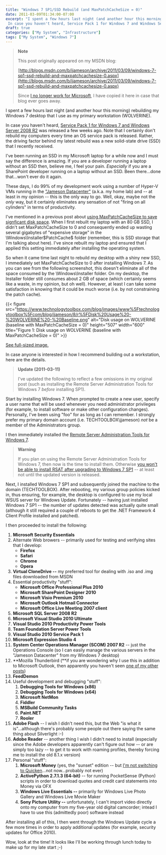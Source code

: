 ```yaml
---
title: "Windows 7 SP1/SSD Rebuild (and MaxPatchCacheSize = 0)"
date: 2011-03-09T01:34:00-07:00
excerpt: "I spent a few hours last night (and another hour this morning) rebuilding my Windows 7 desktop that I use as my primary workstation (WOLVERINE). 
 In case you haven't heard, Service Pack 1 for Windows 7 and Windows Server 2008 R2 was released a few weeks..."
draft: true
categories: ["My System", "Infrastructure"]
tags: ["My System", "Windows 7"]
---
```


> **Note**
>
> This post originally appeared on my MSDN blog:
>
> [http://blogs.msdn.com/b/jjameson/archive/2011/03/09/windows-7-sp1-ssd-rebuild-and-maxpatchcachesize-0.aspx](http://blogs.msdn.com/b/jjameson/archive/2011/03/09/windows-7-sp1-ssd-rebuild-and-maxpatchcachesize-0.aspx)
>
> Since [I no longer work for Microsoft](/blog/jjameson/2011/09/02/last-day-with-microsoft), I have copied it here in case that blog                 ever goes away.

I spent a few hours last night (and another hour this morning) rebuilding my Windows         7 desktop that I use as my primary workstation (WOLVERINE).

In case you haven't heard, [Service Pack 1 for Windows 7 and Windows Server 2008 R2](http://www.microsoft.com/downloads/en/details.aspx?FamilyID=c3202ce6-4056-4059-8a1b-3a9b77cdfdda) was released a few         weeks ago. Note that I certainly don't rebuild my computers every time an OS service         pack is released. Rather, the driving factor behind my latest rebuild was a new         solid-state drive (SSD) that I recently received.

I've been running an SSD in my Microsoft laptop for a while now and I must say the         difference is amazing. If you are a developer running a laptop without an SSD then,         believe me, I feel your pain. *Especially* if you are a SharePoint developer         running on a laptop without an SSD. Been there...done that...won't ever do it again.

These days, I do 99% of my development work using a number of Hyper-V VMs running         in the ["Jameson
Datacenter"](/blog/jjameson/2009/09/14/the-jameson-datacenter) (a.k.a. my home lab) and -- at least in my opinion -- this is         the only way to go. Well, okay, maybe not the *only* way, but it certainly         eliminates any sensation of not "firing on all cylinders" in terms of productivity.

I've mentioned in a previous post about [using MaxPatchCacheSize to save signficant disk space](/blog/jjameson/2010/04/30/save-significant-disk-space-by-setting-maxpatchcachesize-to-0). When I first rebuilt         my laptop with an 80 GB SSD, I didn't set MaxPatchCacheSize to 0 and consequently         ended up wasting several gigabytes of "expensive storage" in the \Windows\Installer\$PatchCache$         folder (remember, this is SSD storage that I'm talking about here). I've since rebuilt         my laptop and ensured that I applied this setting immediately after installing the         operating system.

So when it came time last night to rebuild my desktop with a shiny new SSD, I immediately         set MaxPatchCacheSize to 0 after installing Windows 7. As you can see from the following         screenshot, this doesn't eliminate all of the space consumed by the \Windows\Installer         folder. On my desktop, the Installer folder still consumes about 2 GB of space (which         certainly seems like a waste, in my opinion, but oh well). However, at least I can         take some satisfaction in knowing that it could be much worse (i.e. by not constraining         the patch cache).

{{< figure
src="https://www.technologytoolbox.com/blog/images/www%5Ftechnologytoolbox%5Fcom/blog/jjameson/8/r%5FDisk%20Usage%20-%20WOLVERINE%20-%20Baseline.png"
alt="Disk usage on WOLVERINE (baseline with MaxPatchCacheSize = 0)"
height="507"    width="600"
title="Figure 1: Disk usage on WOLVERINE (baseline with MaxPatchCacheSize = 0)" >}}

[See full-sized image.](/blog/images/www_technologytoolbox_com/blog/jjameson/8/o_Disk%20Usage%20-%20WOLVERINE%20-%20Baseline.png)

In case anyone is interested in how I recommend building out a workstation, here         are the details.

> **Update (2011-03-11)**
>
> I've updated the following to reflect a few omissions in my original post (such as installing the Remote Server Administration Tools for Windows 7 *before* installing SP1).

Start by installing Windows 7. When prompted to create a new user, specify a user         name that will be used whenever you need administrator privileges (for example,         to install software or make other configuration changes). Personally, I've been         using "foo" for as long as I can remember. I strongly prefer my primary domain account         (i.e. TECHTOOLBOX\jjameson) *not* be a member of the Administrators group.

I then immediately installed the [Remote Server Administration Tools for Windows 7](http://www.microsoft.com/downloads/en/details.aspx?FamilyID=7d2f6ad7-656b-4313-a005-4e344e43997d&displaylang=en).

> **Warning**
>
> If you plan on using the Remote Server Administration Tools for Windows 7, then now is the time to install them. Otherwise [you won't be able to install RSAT after upgrading to Windows 7 SP1](/blog/jjameson/2011/03/11/before-you-install-windows-7-service-pack-1) -- at least not until the updated version is released.

Next, I installed Windows 7 SP1 and subsequently joined the machine to the domain         (TECHTOOLBOX). After rebooting, my various group policies kicked in, thus ensuring,         for example, the desktop is configured to use my local WSUS server for Windows Update.         Fortunately -- having just installed Windows 7 SP1 -- the number of updates detected         was actually quite small (although it still required a couple of reboots to get         the .NET Framework 4 Client Profile installed and patched).

I then proceeded to install the following:

1. **Microsoft Security Essentials**
2. Alternate Web browers -- primarily used for testing and verifying sites that I develop:
   - **Firefox**
   - **Safari**
   - **Chrome**
   - **Opera**
3. **Virtual CloneDrive --** my preferred tool for dealing with .iso and
   .img files downloaded from MSDN
4. Essential productivity "stuff":
   - **Microsoft Office Professional Plus 2010**
   - **Microsoft SharePoint Designer 2010**
   - **Microsoft Visio Premium 2010**
   - **Microsoft Outlook Hotmail Connector**
   - **Microsoft Office Live Meeting 2007 client**
5. **Microsoft SQL Server 2008 R2**
6. **Microsoft Visual Studio 2010 Ultimate**
7. **Visual Studio 2010 Productivity Power Tools**
8. **Team Foundation Server Power Tools**
9. **Visual Studio 2010 Service Pack 1**
10. **Microsoft Expression Studio 4**
11. **System Center Operations Manager (SCOM) 2007 R2** -- just the Operations
    Console (so I can easily manage the various servers in the "Jameson Datacenter"
    from my Windows 7 desktop)
12. **Mozilla Thunderbird (**if you are wondering why I use this in addition
    to Microsoft Outlook, then apparently you haven't seen [one of my other posts](/blog/jjameson/2010/04/26/outlook-2010-does-not-work-with-windows-server-2003-pop3-service))
13. **FeedDemon**
14. Useful development and debugging "stuff":
    1. **Debugging Tools for Windows (x86)**
    2. **Debugging Tools for Windows (x64)**
    3. **Microsoft NetMon**
    4. **Fiddler**
    5. **MSBuild Community Tasks**
    6. **Paint.NET**
    7. **Rooler**
15. **Adobe Flash** -- I wish I didn't need this, but the Web "is what
    it is"...although there's probably some people out there saying the same thing about
    Silverlight :-)
16. **Adobe Reader** -- another thing I wish I didn't need to install (especially
    since the Adobe developers apparently can't figure out how -- or are simply too
    lazy -- to get it to work with roaming profiles, thereby forcing me to install the
    old 8.1.x version)
17. Personal "stuff":
    1. **Microsoft Money** (yes, the "sunset" edition -- but [I'm not switching to Quicken](/blog/jjameson/2010/03/28/you-ll-have-to-pry-that-money-from-my-cold-dead-hands)...not now...probably not ever)
    2. **ActivePython 2.7.1.3 (64-bit)** -- for running PocketSense (Python)
       scripts in order to download quotes and credit card statements into Money via OFX
    3. **Windows Live Essentials --** primarily for Windows Live Photo Gallery
       and Windows Live Movie Maker
    4. **Sony Picture Utility --** unfortunately, I can't import video directly
       onto my computer from my five-year old digital camcorder; intead I have to use this
       (admittedly poor) software instead

After installing all of this, I then went through the Windows Update cycle a few         more times in order to apply additional updates (for example, security updates for         Office 2010).

Wow, look at the time! It looks like I'll be working through lunch today to make         up for my late start ;-)

